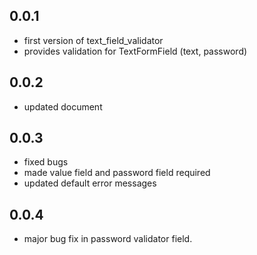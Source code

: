 ## 0.0.1

* first version of text_field_validator
* provides validation for TextFormField (text, password)

## 0.0.2

* updated document

## 0.0.3

* fixed bugs
* made value field and password field required
* updated default error messages

## 0.0.4
* major bug fix in password validator field.
